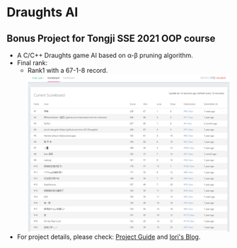 # Draughts AI
## Bonus Project for Tongji SSE 2021 OOP course

- A C/C++ Draughts game AI based on α-β pruning algorithm.
- Final rank:
  - Rank1 with a 67-1-8 record. ![rank](guide/record.png)
- For project details, please check:  [Project Guide](guide/draughts_project_guide.pdf) and [Iori's Blog](http://moyuiori.link).
